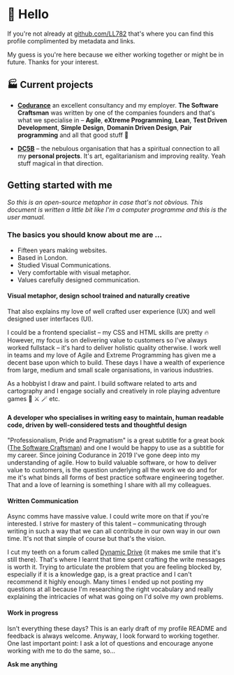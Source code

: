 # 👋 Hello 

If you're not already at [github.com/LL782](https://github.com/LL782) that's where you can find this profile complimented by metadata and links. 

My guess is you're here because we either working together or might be in future. Thanks for your interest. 

## 🏭 Current projects

- [**Codurance**](https://www.codurance.com/) an excellent consultancy and my employer. **The Software Craftsman** was written by one of the companies founders and that's what we specialise in – **Agile**, **eXtreme Programming**, **Lean**, **Test Driven Development**, **Simple Design**, **Domanin Driven Design**, **Pair programming** and all that good stuff 🧡

- [**DC5B**](https://www.dc5b.com/) – the nebulous organisation that has a spiritual connection to all my **personal projects**. It's art, egalitarianism and improving reality. Yeah stuff magical in that direction. 

## Getting started with me

_So this is an open-source metaphor in case that's not obvious. This document is written a little bit like I'm a computer programme and this is the user manual._

### The basics you should know about me are ...

- Fifteen years making websites. 
- Based in London. 
- Studied Visual Communications. 
- Very comfortable with visual metaphor. 
- Values carefully designed communication.

#### Visual metaphor, design school trained and naturally creative

That also explains my love of well crafted user experience (UX) and well designed user interfaces (UI). 

I could be a frontend specialist – my CSS and HTML skills are pretty 🔥 However, my focus is on delivering value to customers so I've always worked fullstack – it's hard to deliver holistic quality otherwise. I work well in teams and my love of Agile and Extreme Programming has given me a decent base upon which to build. These days I have a wealth of experience from large, medium and small scale organisations, in various industries.

As a hobbyist I draw and paint. I build software related to arts and cartography and I engage socially and creatively in role playing adventure games 🐉 ⚔️ 🪄 etc. 

#### A developer who specialises in writing easy to maintain, human readable code, driven by well-considered tests and thoughtful design

"Professionalism, Pride and Pragmatism" is a great subtitle for a great book ([The Software Craftsman](https://www.codurance.com/publications/the-software-craftsman)) and one I would be happy to use as a subtitle for my career. Since joining Codurance in 2019 I've gone deep into my understanding of agile. How to build valuable software, or how to deliver value to customers, is the question underlying all the work we do and for me it's what binds all forms of best practice software engineering together. That and a love of learning is something I share with all my colleagues.

#### Written Communication

Async comms have massive value. I could write more on that if you're interested. I strive for mastery of this talent – communicating through writing in such a way that we can all contribute in our own way in our own time. It's not that simple of course but that's the vision.

I cut my teeth on a forum called [Dynamic Drive](http://dynamicdrive.com/) (it makes me smile that it's still there). That's where I learnt that time spent crafting the write messages is worth it.  Trying to articulate the problem that you are feeling blocked by, especially if it is a knowledge gap, is a great practice and I can't recommend it highly enough. Many times I ended up not posting my questions at all because I'm researching the right vocabulary and really explaining the intricacies of what was going on I'd solve my own problems.   

#### Work in progress

Isn't everything these days? This is an early draft of my profile README and feedback is always welcome. Anyway, I look forward to working together. One last important point: I ask a lot of questions and encourage anyone working with me to do the same, so...

**Ask me anything**

<!--

I've started a "manual of me" (at [my.manualof.me/s/e29...](https://my.manualof.me/s/e291f5b21d24dfd3bb93325223ff781a))

GitHub wrote:

Here are some ideas to get you started:

- 🔭 I’m currently working on ...
- 🌱 I’m currently learning ...
- 👯 I’m looking to collaborate on ...
- 🤔 I’m looking for help with ...
- 💬 Ask me about ...
- 📫 How to reach me: ...
- 😄 Pronouns: ...
- ⚡ Fun fact: ...


My notes:

I'm drawing from three sources of inspiration for this README:

1. A colleague's [profile README](https://github.com/gargath/gargath)
1. [GitHub's docs ](https://docs.github.com/en/account-and-profile/setting-up-and-managing-your-github-profile/customizing-your-profile/managing-your-profile-readme) on customizing your profile README
1. The [manual of me](https://www.manualof.me) concept
-->
